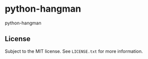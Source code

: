 # python-hangman

python-hangman

## License

Subject to the MIT license. See `LICENSE.txt` for more information.
